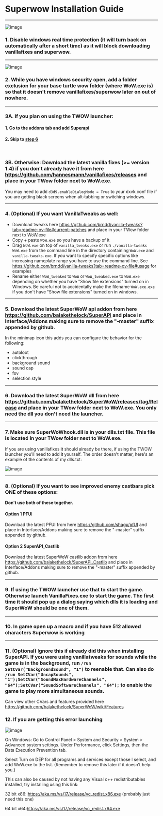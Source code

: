 # Superwow Installation Guide
<hr>

![image](https://github.com/pepopo978/SuperwowInstallation/assets/149287158/833d8d7e-c0c9-456a-9886-dc913ec07bfa)
### 1.  Disable windows real time protection (it will turn back on automatically after a short time) as it will block downloading vanillafixes and superwow.  
<hr>

![image](https://github.com/pepopo978/SuperwowInstallation/assets/149287158/4e54f864-445b-4fb8-a8f6-f1c58eb53fc1)
### 2.  While you have windows security open, add a folder exclusion for your base turtle wow folder (where WoW.exe is) so that it doesn't remove vanillafixes/superwow later on out of nowhere.
<hr>

### 3A. If you plan on using the TWOW launcher:
#### 1. Go to the addons tab and add Superapi
#### 2. Skip to [step 6](https://github.com/pepopo978/SuperwowInstallation?tab=readme-ov-file#6--download-the-latest-superwow-dll-from-here-httpsgithubcombalakethelocksuperwowreleasestagrelease-and-place-in-your-twow-folder-next-to-wowexe--you-only-need-the-dll-you-dont-need-the-launcher) 
<br/>

### 3B.  Otherwise: Download the latest vanilla fixes (>= version 1.4) if you don't already have it from here https://github.com/hannesmann/vanillafixes/releases and place in your TWow folder next to WoW.exe.  
You may need to add `d3d9.enableDialogMode = True` to your dxvk.conf file if you are getting black screens when alt-tabbing or switching windows.
<hr>

### 4.  (Optional) If you want VanillaTweaks as well:
- Download tweaks here https://github.com/brndd/vanilla-tweaks?tab=readme-ov-file#current-patches and place in your TWow folder next to WoW.exe
- Copy + paste `WoW.exe` so you have a backup of it
- Drag `WoW.exe` on top of `vanilla_tweaks.exe` or run `./vanilla-tweaks WoW.exe` from the command line in the directory containing `WoW.exe` and `vanilla-tweaks.exe`.  If you want to specify specific options like increasing nameplate range you have to use the command line.  See https://github.com/brndd/vanilla-tweaks?tab=readme-ov-file#usage for examples
- Rename either `WoW_tweaked` to `WoW` or `WoW_tweaked.exe` to `WoW.exe` depending on whether you have "Show file extensions" turned on in Windows.  Be careful not to accidentally make the filename `WoW.exe.exe` if you don't have "Show file extensions" turned on in windows.
<hr>

### 5.  Download the latest SuperWoW api addon from here https://github.com/balakethelock/SuperAPI and place in Interface/Addons making sure to remove the "-master" suffix appended by github.  
In the minimap icon this adds you can configure the behavior for the following:
- autoloot
- clickthrough
- background sound
- sound cap
- fov
- selection style
<hr>

### 6.  Download the latest SuperWoW dll from here https://github.com/balakethelock/SuperWoW/releases/tag/Release and place in your TWow folder next to WoW.exe.  You only need the dll you don't need the launcher.
<hr>

### 7.  Make sure SuperWoWhook.dll is in your dlls.txt file.  This file is located in your TWow folder next to WoW.exe.  
If you are using vanillafixes it should already be there, if using the TWOW launcher you'll need to add it yourself.  The order doesn't matter, here's an example of the contents of my dlls.txt:

![image](https://github.com/user-attachments/assets/09e5e5fb-657e-42a0-968a-24920bf27e14)

<hr>

### 8.  (Optional) If you want to see improved enemy castbars pick ONE of these options:
<b>Don't use both of these together.</b>
#### Option 1 PFUI
Download the latest PFUI from here https://github.com/shagu/pfUI and place in Interface/Addons making sure to remove the "-master" suffix appended by github.
#### Option 2 SuperAPI_Castlib
Download the latest SuperWoW castlib addon from here https://github.com/balakethelock/SuperAPI_Castlib and place in Interface/Addons making sure to remove the "-master" suffix appended by github.
<hr>

### 9.  If using the TWOW launcher use that to start the game.  Otherwise launch VanillaFixes.exe to start the game.  The first time it should pop up a dialog saying which dlls it is loading and SuperWoW should be one of them.
<hr>

### 10.  In game open up a macro and if you have 512 allowed characters Superwow is working
<hr>

### 11.  (Optional) Ignore this if already did this when installing SuperAPI.  If you were using vanillatweaks for sounds while the game is in the background, run `/run SetCVar("BackgroundSound", "1")` to reenable that.  Can also do `/run SetCVar("UncapSounds", "1");SetCVar("SoundMaxHardwareChannels", "64");SetCVar("SoundSoftwareChannels", "64");` to enable the game to play more simultaneous sounds.
 
Can view other CVars and features provided here https://github.com/balakethelock/SuperWoW/wiki/Features

### 12. If you are getting this error launching
![image](https://github.com/user-attachments/assets/00807ba1-53a3-4485-be76-a83c866bc48b)

On Windows: Go to Control Panel > System and Security > System > Advanced system settings. Under Performance, click Settings, then the Data Execution Prevention tab.

Select Turn on DEP for all programs and services except those I select, and add WoW.exe to the list. (Remember to remove this later if it doesn’t help you.)

This can also be caused by not having any Visual c++ redistributables installed, try installing using this link:

32 bit x86: https://aka.ms/vs/17/release/vc_redist.x86.exe (probably just need this one)

64 bit x64:https://aka.ms/vs/17/release/vc_redist.x64.exe
